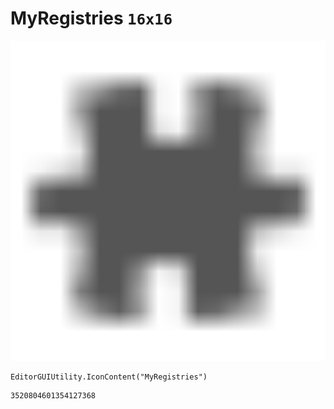 # MyRegistries `16x16`
<img src="/img/MyRegistries.png" width=512 height=512>

``` CSharp
EditorGUIUtility.IconContent("MyRegistries")
```
```
3520804601354127368
```
